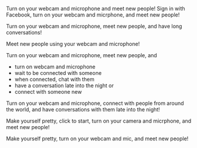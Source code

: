 Turn on your webcam and microphone and meet new people!
Sign in with Facebook, turn on your webcam and micrphone, and meet new people!

Turn on your webcam and microphone, meet new people, and have long conversations!

Meet new people using your webcam and microphone!

Turn on your webcam and microphone, meet new people, and

* turn on webcam and microphone
* wait to be connected with someone
* when connected, chat with them
* have a conversation late into the night or
* connect with someone new

Turn on your webcam and microphone,
connect with people from around the world,
and have conversations with them late into the night!

Make yourself pretty,
click to start, turn on
your camera and micrphone,
and meet new people!

Make yourself pretty,
turn on your webcam and mic,
and meet new people!

